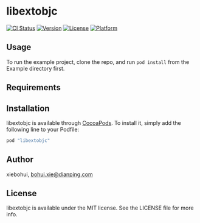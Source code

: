 # libextobjc

[![CI Status](http://img.shields.io/travis/xiebohui/libextobjc.svg?style=flat)](https://travis-ci.org/xiebohui/libextobjc)
[![Version](https://img.shields.io/cocoapods/v/libextobjc.svg?style=flat)](http://cocoapods.org/pods/libextobjc)
[![License](https://img.shields.io/cocoapods/l/libextobjc.svg?style=flat)](http://cocoapods.org/pods/libextobjc)
[![Platform](https://img.shields.io/cocoapods/p/libextobjc.svg?style=flat)](http://cocoapods.org/pods/libextobjc)

## Usage

To run the example project, clone the repo, and run `pod install` from the Example directory first.

## Requirements

## Installation

libextobjc is available through [CocoaPods](http://cocoapods.org). To install
it, simply add the following line to your Podfile:

```ruby
pod "libextobjc"
```

## Author

xiebohui, bohui.xie@dianping.com

## License

libextobjc is available under the MIT license. See the LICENSE file for more info.
